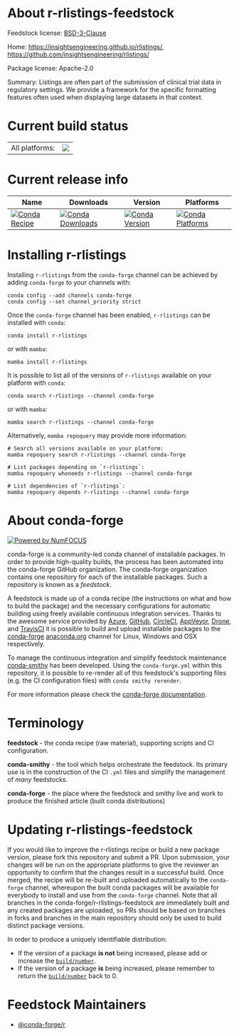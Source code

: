 About r-rlistings-feedstock
===========================

Feedstock license: [BSD-3-Clause](https://github.com/conda-forge/r-rlistings-feedstock/blob/main/LICENSE.txt)

Home: https://insightsengineering.github.io/rlistings/, https://github.com/insightsengineering/rlistings/

Package license: Apache-2.0

Summary: Listings are often part of the submission of clinical trial data in regulatory settings.  We provide a framework for the specific formatting features often used when displaying large datasets in that context.

Current build status
====================


<table><tr><td>All platforms:</td>
    <td>
      <a href="https://dev.azure.com/conda-forge/feedstock-builds/_build/latest?definitionId=25802&branchName=main">
        <img src="https://dev.azure.com/conda-forge/feedstock-builds/_apis/build/status/r-rlistings-feedstock?branchName=main">
      </a>
    </td>
  </tr>
</table>

Current release info
====================

| Name | Downloads | Version | Platforms |
| --- | --- | --- | --- |
| [![Conda Recipe](https://img.shields.io/badge/recipe-r--rlistings-green.svg)](https://anaconda.org/conda-forge/r-rlistings) | [![Conda Downloads](https://img.shields.io/conda/dn/conda-forge/r-rlistings.svg)](https://anaconda.org/conda-forge/r-rlistings) | [![Conda Version](https://img.shields.io/conda/vn/conda-forge/r-rlistings.svg)](https://anaconda.org/conda-forge/r-rlistings) | [![Conda Platforms](https://img.shields.io/conda/pn/conda-forge/r-rlistings.svg)](https://anaconda.org/conda-forge/r-rlistings) |

Installing r-rlistings
======================

Installing `r-rlistings` from the `conda-forge` channel can be achieved by adding `conda-forge` to your channels with:

```
conda config --add channels conda-forge
conda config --set channel_priority strict
```

Once the `conda-forge` channel has been enabled, `r-rlistings` can be installed with `conda`:

```
conda install r-rlistings
```

or with `mamba`:

```
mamba install r-rlistings
```

It is possible to list all of the versions of `r-rlistings` available on your platform with `conda`:

```
conda search r-rlistings --channel conda-forge
```

or with `mamba`:

```
mamba search r-rlistings --channel conda-forge
```

Alternatively, `mamba repoquery` may provide more information:

```
# Search all versions available on your platform:
mamba repoquery search r-rlistings --channel conda-forge

# List packages depending on `r-rlistings`:
mamba repoquery whoneeds r-rlistings --channel conda-forge

# List dependencies of `r-rlistings`:
mamba repoquery depends r-rlistings --channel conda-forge
```


About conda-forge
=================

[![Powered by
NumFOCUS](https://img.shields.io/badge/powered%20by-NumFOCUS-orange.svg?style=flat&colorA=E1523D&colorB=007D8A)](https://numfocus.org)

conda-forge is a community-led conda channel of installable packages.
In order to provide high-quality builds, the process has been automated into the
conda-forge GitHub organization. The conda-forge organization contains one repository
for each of the installable packages. Such a repository is known as a *feedstock*.

A feedstock is made up of a conda recipe (the instructions on what and how to build
the package) and the necessary configurations for automatic building using freely
available continuous integration services. Thanks to the awesome service provided by
[Azure](https://azure.microsoft.com/en-us/services/devops/), [GitHub](https://github.com/),
[CircleCI](https://circleci.com/), [AppVeyor](https://www.appveyor.com/),
[Drone](https://cloud.drone.io/welcome), and [TravisCI](https://travis-ci.com/)
it is possible to build and upload installable packages to the
[conda-forge](https://anaconda.org/conda-forge) [anaconda.org](https://anaconda.org/)
channel for Linux, Windows and OSX respectively.

To manage the continuous integration and simplify feedstock maintenance
[conda-smithy](https://github.com/conda-forge/conda-smithy) has been developed.
Using the ``conda-forge.yml`` within this repository, it is possible to re-render all of
this feedstock's supporting files (e.g. the CI configuration files) with ``conda smithy rerender``.

For more information please check the [conda-forge documentation](https://conda-forge.org/docs/).

Terminology
===========

**feedstock** - the conda recipe (raw material), supporting scripts and CI configuration.

**conda-smithy** - the tool which helps orchestrate the feedstock.
                   Its primary use is in the construction of the CI ``.yml`` files
                   and simplify the management of *many* feedstocks.

**conda-forge** - the place where the feedstock and smithy live and work to
                  produce the finished article (built conda distributions)


Updating r-rlistings-feedstock
==============================

If you would like to improve the r-rlistings recipe or build a new
package version, please fork this repository and submit a PR. Upon submission,
your changes will be run on the appropriate platforms to give the reviewer an
opportunity to confirm that the changes result in a successful build. Once
merged, the recipe will be re-built and uploaded automatically to the
`conda-forge` channel, whereupon the built conda packages will be available for
everybody to install and use from the `conda-forge` channel.
Note that all branches in the conda-forge/r-rlistings-feedstock are
immediately built and any created packages are uploaded, so PRs should be based
on branches in forks and branches in the main repository should only be used to
build distinct package versions.

In order to produce a uniquely identifiable distribution:
 * If the version of a package **is not** being increased, please add or increase
   the [``build/number``](https://docs.conda.io/projects/conda-build/en/latest/resources/define-metadata.html#build-number-and-string).
 * If the version of a package **is** being increased, please remember to return
   the [``build/number``](https://docs.conda.io/projects/conda-build/en/latest/resources/define-metadata.html#build-number-and-string)
   back to 0.

Feedstock Maintainers
=====================

* [@conda-forge/r](https://github.com/orgs/conda-forge/teams/r/)


